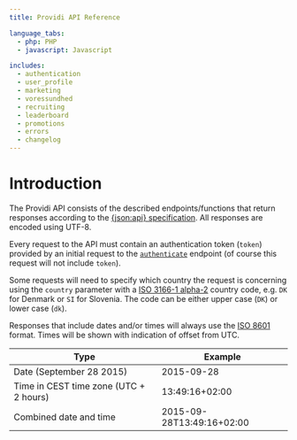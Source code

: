 ```yaml
---
title: Providi API Reference

language_tabs:
  - php: PHP
  - javascript: Javascript

includes:
  - authentication
  - user_profile
  - marketing
  - voressundhed
  - recruiting
  - leaderboard
  - promotions
  - errors
  - changelog
---
```


# Introduction
The Providi API consists of the described endpoints/functions that return responses according to the [{json:api} specification](http://jsonapi.org). All responses are encoded using UTF-8.

Every request to the API must contain an authentication token (`token`) provided by an initial request to the [`authenticate`](#authentication) endpoint (of course this request will not include `token`).

Some requests will need to specify which country the request is concerning using the `country` parameter with a [ISO 3166-1 alpha-2](https://www.iso.org/obp/ui/#search) country code, e.g. `DK` for Denmark or `SI` for Slovenia. The code can be either upper case (`DK`) or lower case (`dk`).

Responses that include dates and/or times will always use the [ISO 8601](https://en.wikipedia.org/wiki/ISO_8601) format. Times will be shown with indication of offset from UTC.

| Type | Example |
| ---- | ------- |
| Date (September 28 2015) | 2015-09-28 |
| Time in CEST time zone (UTC + 2 hours) | 13:49:16+02:00 |
| Combined date and time | 2015-09-28T13:49:16+02:00 |
